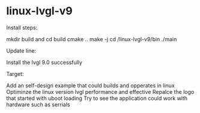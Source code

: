# linux-lvgl-v9

Install steps:

 mkdir build and cd build
 cmake ..
 make -j
 cd /linux-lvgl-v9/bin
 ./main



Update line:

Install the lvgl 9.0 successfully


Target:

Add an self-design example that could builds and opperates in linux
Optiminze the linux version lvgl performance and effective
Repalce the logo that started with uboot loading
Try to see the application could work with hardware such as serrials 

